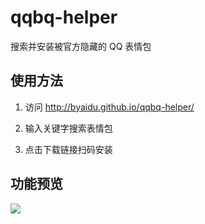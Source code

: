 # qqbq-helper

搜索并安装被官方隐藏的 QQ 表情包

## 使用方法

1. 访问 http://byaidu.github.io/qqbq-helper/

2. 输入关键字搜索表情包

3. 点击下载链接扫码安装

## 功能预览

![](https://s3.ax1x.com/2021/02/20/y4wZb8.png)
